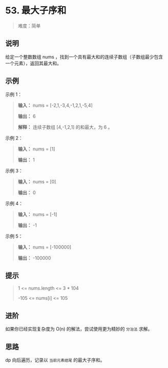 # 53. 最大子序和

> 难度：简单

## 说明

给定一个整数数组 nums ，找到一个具有最大和的连续子数组（子数组最少包含一个元素），返回其最大和。

## 示例

示例 1：

> **输入：** nums = [-2,1,-3,4,-1,2,1,-5,4]
> 
> **输出：** 6
> 
> **解释：** 连续子数组 [4,-1,2,1] 的和最大，为 6 。

示例 2：

> **输入：** nums = [1]
> 
> **输出：** 1

示例 3：

> **输入：** nums = [0]
> 
> **输出：** 0

示例 4：

> **输入：** nums = [-1]
> 
> **输出：** -1

示例 5：

> **输入：** nums = [-100000]
> 
> **输出：** -100000

## 提示

> 1 <= nums.length <= 3 * 104
> 
> -105 <= nums[i] <= 105

## 进阶

如果你已经实现复杂度为 O(n) 的解法，尝试使用更为精妙的 `分治法` 求解。

## 思路

dp 向后遍历，记录以 `当前元素结尾` 的最大子序和。
